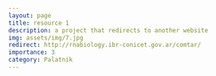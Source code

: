 ```yaml
---
layout: page
title: resource 1
description: a project that redirects to another website
img: assets/img/7.jpg
redirect: http://rnabiology.ibr-conicet.gov.ar/comtar/
importance: 3
category: Palatnik
---
```

